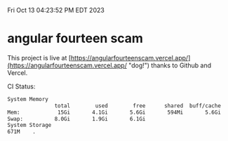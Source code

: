 Fri Oct 13 04:23:52 PM EDT 2023

# angular fourteen scam


This project is live at [https://angularfourteenscam.vercel.app/](https://angularfourteenscam.vercel.app/ "dog!") thanks to Github and Vercel.

CI Status: 

```bash
System Memory
               total        used        free      shared  buff/cache   available
Mem:            15Gi       4.1Gi       5.6Gi       594Mi       5.6Gi        10Gi
Swap:          8.0Gi       1.9Gi       6.1Gi
System Storage
671M	.
```
```bash
